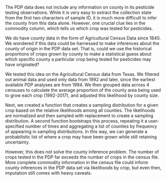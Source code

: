 The PDP data does not include any information on county in its pesticide testing observations. While it is very easy to extract the collection state from the first two characters of sample ID, it is much more difficult to infer the county from this data alone. However, one crucial clue lies in the commodity column, which tells us which crop was tested for pesticides.

We do have county data in the form of Agricultural Census Data since 1840. We wondered if this data could be harnessed to make inferences about the county of origin in the PDP data set. That is, could we use the historical proportions of crops grown by county to make a statistical guess about which specific county a particular crop being tested for pesticides may have originated?

We tested this idea on the Agricultural Census data from Texas. We filtered out animal data and used only data from 1992 and later, since the earliest available PDP analyses are from 1994. We then grouped data across 4 censuses to calculate the average proportion of the county area being used to grow each crop (1992-2017), and adjusted this likelihood by county size.

Next, we created a function that creates a sampling distribution for a given crop based on the relative likelihoods among all counties. The likelihoods are normalized and then sampled with replacement to create a sampling distribution. A second function bootstraps this process, repeating it a user-specified number of times and aggregating a list of counties by frequency of appearing in sampling distributions. In this way, we can generate a probabilistic list of where a crop may have been grown while still retaining uncertainty.

However, this does not solve the county inference problem. The number of crops tested in the PDP far exceeds the number of crops in the census file. More complete commodity information in the census file could inform county inferences in the PDP data set via likelihoods by crop, but even then, imputation still comes with heavy caveats.
